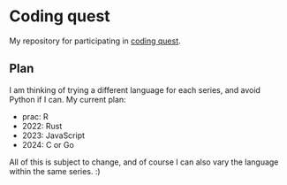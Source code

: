 # Coding quest
My repository for participating in [coding quest](https://codingquest.io).

## Plan
I am thinking of trying a different language for each series, and avoid Python if I can. My current plan:
- prac: R
- 2022: Rust
- 2023: JavaScript
- 2024: C or Go

All of this is subject to change, and of course I can also vary the language within the same series. :)